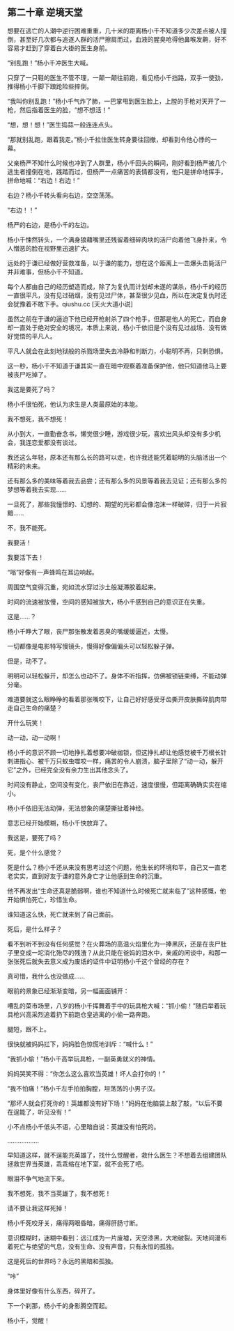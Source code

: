 ## 第二十章 逆境天堂
想要在逃亡的人潮中逆行困难重重，几十米的距离杨小千不知道多少次差点被人撞倒，甚至好几次都与追逐人群的活尸擦肩而过，血液的腥臭呛得他鼻喉发齁，好不容易才赶到了穿着白大褂的医生身前。

“别乱跑！”杨小千冲医生大喊。

只穿了一只鞋的医生不管不理，一颠一颠往前跑，看见杨小千挡路，双手一使劲，推得杨小千脚下踉跄险些摔倒。

“我叫你别乱跑！”杨小千气炸了肺，一巴掌甩到医生脸上，上膛的手枪对天开了一枪，然后指着医生的脸，“想不想活！”

“想，想！想！”医生捣蒜一般连连点头。

“那就别乱跑，跟着我走。”杨小千拉住医生转身要往回撤，却看到令他心悸的一幕。

父亲杨严不知什么时候也冲到了人群里，杨小千回头的瞬间，刚好看到杨严被几个逃生者撞倒在地，践踏而过，但杨严一点痛苦的表情都没有，他只是拼命地挥手，拼命地喊：“右边！右边！”

右边？杨小千转头看向右边，空空荡荡。

“右边！！”

杨严的右边，是杨小千的左边。

杨小千悚然转头，一个满身狼藉嘴里还残留着细碎肉块的活尸向着他飞身扑来，令人憎恶的脸在视野里迅速扩大。

远处的于谦已经做好营救准备，以于谦的能力，想在这个距离上一击爆头击毙活尸并非难事，但杨小千不知道。

每个人都由自己的经历塑造而成，除了为复仇而计划却未遂的谋杀，杨小千的经历一直很平凡，没有见过硝烟，没有见过尸体，甚至很少见血，所以在决定复仇时还会犹豫着不敢下手。qiushu.cc [天火大道小说]

虽然之前在于谦的逼迫下他已经开枪射杀了四个枪手，但那是他人的死亡，而自身却一直处于绝对安全的境况，本质上来说，杨小千依旧是个没有见过战场、没有做好觉悟的平凡人。

平凡人就会在此刻地狱般的杀戮场里失去冷静和判断力，小聪明不再，只剩恐惧。

这一秒，杨小千不知道于谦其实一直在暗中观察着准备保护他，他只知道他马上要被丧尸吃掉了。

我这是要死了吗？

杨小千很怕死，他认为求生是人类最原始的本能。

我不想死，我不想死！

从小到大，一直勤奋念书，懒觉很少睡，游戏很少玩，喜欢出风头却没有多少机会，我连恋爱都没有谈过。

我还这么年轻，原本还有那么长的路可以走，也许我还能凭着聪明的头脑活出一个精彩的未来。

还有那么多的美味等着我去品尝；还有那么多的风景等着我去见证；还有那么多的梦想等着我去实现……

一旦死了，那些我憧憬的、幻想的、期望的光彩都会像泡沫一样破碎，归于一片寂黯……

不，我不能死。

我要活！

我要活下去！

“嗡”好像有一声蜂鸣在耳边响起。

周围空气变得沉重，宛如流水穿过沙土般凝滞胶着起来。

时间的流速被放慢，空间的感知被放大，杨小千感到自己的意识正在失重。

这是……？

杨小千睁大了眼，丧尸那张散发着恶臭的嘴缓缓逼近，太慢。

一切都像是电影特写慢镜头，慢得好像偏偏头可以轻松躲子弹。

但是，动不了。

明明可以轻松躲开，却怎么也动不了。身体不听指挥，仿佛被锁链束缚，不能动弹分毫。

难道要就这么眼睁睁的看着那张嘴咬下，让自己好好感受牙齿撕开皮肤撕碎肌肉带走自己生命的痛楚？

开什么玩笑！

动一动，动一动啊！

杨小千的意识不顾一切地挣扎着想要冲破枷锁，但这挣扎却让他感觉被千万根长针刺进指心、被千万只蚁虫噬咬一样，痛苦的令人崩溃，脑子里除了“动一动，躲开它”之外，已经完全没有余力生出其他念头了。

时间没有静止，空间没有变化，丧尸依旧在靠近，速度很慢，但距离确确实实在缩小。

杨小千依旧无法动弹，无法想象的痛楚撕扯着神经。

意志已经开始模糊，杨小千快放弃了。

我这是，要死了吗？

死，是个什么感觉？

死是什么？杨小千还从来没有思考过这个问题，他生长的环境和平，自己又一直老老实实，直到好友于谦的意外身亡才让他感到生命的沉重。

他不再发出“生命还真是脆弱啊，谁也不知道什么时候死亡就来临了”这种感慨，他开始惧怕死亡，珍惜生命。

谁知道这么快，死亡就来到了自己面前。

死后，是什么样子？

看不到听不到没有任何感觉？在火葬场的高温火焰里化为一捧黑灰，还是在丧尸肚子里变成一坨消化殆尽的残渣？从此只能在爸妈的泪水中，亲戚的闲谈中，和那一张张死后就失去意义成为废纸的证件中证明杨小千这个曾经的存在？

真可惜，我什么也没做成……

眼前的景象已经渐渐变暗，另一幅画面铺开：

嘈乱的菜市场里，八岁的杨小千挥舞着手中的玩具枪大喊：“抓小偷！”随后举着玩具枪兴高采烈追着扔下前跑仓皇逃离的小偷一路奔跑。

腿短，跟不上。

很快就被妈妈拦下，妈妈脸色惊慌地训斥：“喊什么！”

“我抓小偷！”杨小千高举玩具枪，一副英勇就义的神情。

妈妈哭笑不得：“你怎么这么喜欢当英雄！坏人会打你的！”

“我不怕痛！”杨小千左手拍拍胸膛，坦荡荡的小男子汉。

“那坏人就会打死你的！英雄都没有好下场！”妈妈在他脑袋上敲了敲，“以后不要在逞能了，听见没有！”

小不点杨小千低头不语，心里暗自说：英雄没有怕死的。

………………

早知道这样，就不逞能充英雄了，找什么觉醒者，救什么医生？不想着去组建团队拯救世界当英雄，乖乖缩在地下室，就不会死了吧。

眼泪不争气地流下来。

我不想死，我不当英雄了，我不想死！

请不要让我这样死掉！

杨小千死咬牙关，痛得两眼昏暗，痛得肝肠寸断。

意识模糊时，迷糊中看到：远江成为一片废墟，天空漆黑，大地破裂。天地间漫布着死亡与绝望的气息，没有生命、没有声音，只有永恒的孤独。

这是死后的世界吗？永远的黑暗和孤独。

“咔”

身体里好像有什么东西，碎开了。

下一个刹那，杨小千的身影腾空而起。

杨小千，觉醒！

